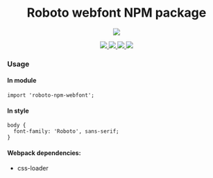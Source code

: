 <h1 align="center">
  Roboto webfont NPM package
</h1>

<p align="center">
  <a href="https://nodei.co/npm/roboto-npm-webfont/">
    <img src="https://nodei.co/npm-dl/roboto-npm-webfont.png?months=1">
  </a>
</p>

<p align="center">
  <a href="https://www.npmjs.com/package/roboto-npm-webfont">
    <img src="https://img.shields.io/npm/v/roboto-npm-webfont.svg">
  </a>
  <a href="https://www.npmjs.com/package/roboto-npm-webfont">
    <img src="https://img.shields.io/npm/dm/roboto-npm-webfont.svg">
  </a>
  <a href="http://prose.io/#vaeum/roboto-npm-webfont">
    <img src="https://img.shields.io/badge/edit-prose.io-blue.svg">
  </a>
  <a href="https://unpkg.com/roboto-npm-webfont/">
    <img src="https://img.shields.io/badge/unpkg-com-green.svg">
  </a>
</p>

### Usage

#### In module

```
import 'roboto-npm-webfont';
```

#### In style

```
body {
  font-family: 'Roboto', sans-serif;
}
```

#### Webpack dependencies:

- css-loader
